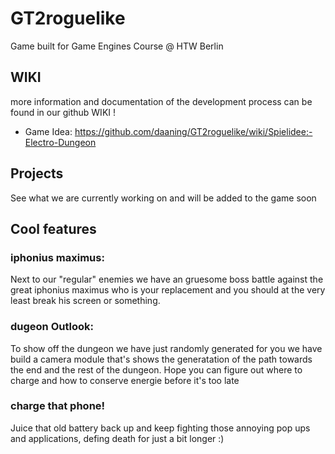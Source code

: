 # GT2roguelike


Game built for Game Engines Course @ HTW Berlin 




## WIKI

more information and documentation of the development process can be found in our github WIKI !

* Game Idea: https://github.com/daaning/GT2roguelike/wiki/Spielidee:-Electro-Dungeon

## Projects

See what we are currently working on and will be added to the game soon


## Cool features 

### iphonius maximus:
Next to our "regular" enemies we have an gruesome boss battle against the great iphonius maximus who is your replacement and you should at the very least break his screen or something.


### dugeon Outlook:
To show off the dungeon we have just randomly generated for you we have build a camera module that's shows the generatation of the path towards the end and the rest of the dungeon. Hope you can figure out where to charge and how to conserve energie before it's too late

### charge that phone!
Juice that old battery back up and keep fighting those annoying pop ups and applications, defing death for just a bit longer :)
